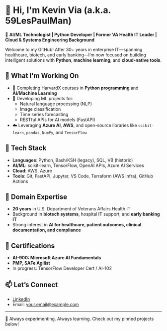 # 👋 Hi, I'm Kevin Via (a.k.a. 59LesPaulMan)

🎯 **AI/ML Technologist | Python Developer | Former VA Health IT Leader | Cloud & Systems Engineering Background**

Welcome to my GitHub! After 30+ years in enterprise IT—spanning healthcare, biotech, and early banking—I’m now focused on building intelligent solutions with **Python**, **machine learning**, and **cloud-native tools**.

## 🚀 What I'm Working On

- 📘 Completing HarvardX courses in **Python programming** and **AI/Machine Learning**
- 🤖 Developing ML projects for:
  - Natural language processing (NLP)
  - Image classification
  - Time series forecasting
  - RESTful APIs for AI models (FastAPI)
- ☁️ Leveraging **Azure AI**, **AWS**, and open-source libraries like `scikit-learn`, `pandas`, `NumPy`, and `TensorFlow`

## 🧰 Tech Stack

- **Languages**: Python, Bash/KSH (legacy), SQL, VB (historic)
- **AI/ML**: scikit-learn, TensorFlow, OpenAI APIs, Azure AI Services
- **Cloud**: AWS, Azure
- **Tools**: Git, FastAPI, Jupyter, VS Code, Terraform (AWS infra), GitHub Actions

## 🏥 Domain Expertise

- **20 years** in U.S. Department of Veterans Affairs Health IT
- Background in **biotech systems**, hospital IT support, and **early banking IT**
- Strong interest in **AI for healthcare, patient outcomes, clinical documentation, and compliance**

## 🧠 Certifications

- **AI-900: Microsoft Azure AI Fundamentals**
- **PMP, SAFe Agilist**
- In progress: TensorFlow Developer Cert / AI-102

## 📫 Let’s Connect

- [LinkedIn](https://www.linkedin.com/in/your-link-here)
- Email: your.email@example.com

---

🧪 Always experimenting. Always learning. Check out my pinned projects below!

